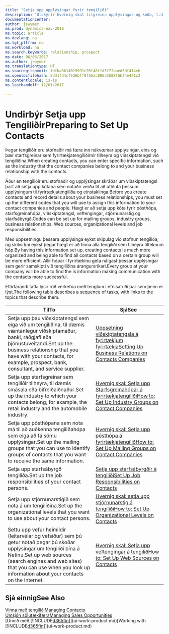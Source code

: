 ```yaml
---
title: "Setja upp upplýsingar fyrir tengiliði"
description: "Útskýrir hvernig skal tilgreina upplýsingar og kóða, t.d. um starfsgreinahópa og viðskiptasambönd, áður en þú setur upp tengiliði."
documentationcenter: 
author: jswymer
ms.prod: dynamics-nav-2018
ms.topic: article
ms.devlang: na
ms.tgt_pltfrm: na
ms.workload: na
ms.search.keywords: relationship, prospect
ms.date: 06/06/2017
ms.author: jswymer
ms.translationtype: HT
ms.sourcegitcommit: 1dfba8b14019991c95f40ffd5f7fbaed5df414eb
ms.openlocfilehash: 5d31fd4c7526bff9f55ac885a3588f5bf4e421c2
ms.contentlocale: is-is
ms.lasthandoff: 12/01/2017

---
```

# <a name="preparing-to-set-up-contacts"></a><span data-ttu-id="a55af-103">Undirbýr Setja upp Tengiliðir</span><span class="sxs-lookup"><span data-stu-id="a55af-103">Preparing to Set Up Contacts</span></span>
<span data-ttu-id="a55af-104">Þegar tengiliðir eru stofnaðir má færa inn nákvæmar upplýsingar, eins og þær starfsgreinar sem fyrirtækjatengiliðirnir tilheyra og viðskiptatengsl við tengiliðina.</span><span class="sxs-lookup"><span data-stu-id="a55af-104">When creating contacts, you can enter specific information, such as the industry that the contact companies belong to and your business relationship with the contacts.</span></span>

<span data-ttu-id="a55af-105">Áður en tengiliðir eru stofnaðir og upplýsingar skráðar um viðskiptatengsl þarf að setja upp kótana sem notaðir verða til að úthluta þessum upplýsingum til fyrirtækjatengiliða og einstaklinga.</span><span class="sxs-lookup"><span data-stu-id="a55af-105">Before you create contacts and record details about your business relationships, you must set up the different codes that you will use to assign this information to your contact companies and people.</span></span> <span data-ttu-id="a55af-106">Hægt er að setja upp kóta fyrir pósthópa, starfsgreinahópa, viðskiptatengsl, veftengingar, stjórnunarstig og starfsábyrgð.</span><span class="sxs-lookup"><span data-stu-id="a55af-106">Codes can be set up for mailing groups, industry groups, business relationships, Web sources, organizational levels and job responsibilities.</span></span>

<span data-ttu-id="a55af-107">Með uppsetningu þessara upplýsinga eykst skipulag við stofnun tengiliða, og skilvirkni eykst þegar hægt er að finna alla tengiliði sem tilheyra tilteknum hóp.</span><span class="sxs-lookup"><span data-stu-id="a55af-107">By having this information set up, creating contacts is much more organized and being able to find all contacts based on a certain group will be more efficient.</span></span> <span data-ttu-id="a55af-108">Allir hópar í fyrirtækinu geta nálgast þessar upplýsingar sem gerir samskipti við tengiliðina árangursríkari.</span><span class="sxs-lookup"><span data-stu-id="a55af-108">Every group at your company will be able to find the is information making communication with the contacts more successful.</span></span>

<span data-ttu-id="a55af-109">Eftirfarandi tafla lýsir röð verkefna með tenglum í efnisatriði þar sem þeim er lýst.</span><span class="sxs-lookup"><span data-stu-id="a55af-109">The following table describes a sequence of tasks, with links to the topics that describe them.</span></span> 

| <span data-ttu-id="a55af-110">Til</span><span class="sxs-lookup"><span data-stu-id="a55af-110">To</span></span> | <span data-ttu-id="a55af-111">Sjá</span><span class="sxs-lookup"><span data-stu-id="a55af-111">See</span></span> |
| --- | --- |
| <span data-ttu-id="a55af-112">Setja upp þau viðskiptatengsl sem eiga við um tengiliðina, til dæmis væntanlegur viðskiptamaður, banki, ráðgjafi eða þjónustuveitandi.</span><span class="sxs-lookup"><span data-stu-id="a55af-112">Set up the business relationship that you have with your contacts, for example, prospect, bank, consultant, and service supplier.</span></span> |[<span data-ttu-id="a55af-113">Uppsetning viðskiptatengsla á fyrirtækjum fyrirtækja</span><span class="sxs-lookup"><span data-stu-id="a55af-113">Setting Up Business Relations on Contacts Companies</span></span>](marketing-business-relations.md) |
| <span data-ttu-id="a55af-114">Setja upp starfsgreinar sem tengiliðir tilheyra, til dæmis smásala eða bifreiðaiðnaður.</span><span class="sxs-lookup"><span data-stu-id="a55af-114">Set up the industry to which your contacts belong, for example, the retail industry and the automobile industry.</span></span> |[<span data-ttu-id="a55af-115">Hvernig skal: Setja upp Starfsgreinahópar á fyrirtækjatengiliði</span><span class="sxs-lookup"><span data-stu-id="a55af-115">How to: Set Up Industry Groups on Contact Companies</span></span>](marketing-industry-groups.md) |
| <span data-ttu-id="a55af-116">Setja upp pósthópana sem nota má til að auðkenna tengiliðahópa sem eiga að fá sömu upplýsingar.</span><span class="sxs-lookup"><span data-stu-id="a55af-116">Set up the mailing groups that you can use to identify groups of contacts that you want to receive the same information.</span></span> |[<span data-ttu-id="a55af-117">Hvernig skal: Setja upp pósthópa á fyrirtækjatengilið</span><span class="sxs-lookup"><span data-stu-id="a55af-117">How to: Set Up Mailing Groups on Contact Companies</span></span>](marketing-mailing-groups.md) |
| <span data-ttu-id="a55af-118">Setja upp starfsábyrgð tengiliða.</span><span class="sxs-lookup"><span data-stu-id="a55af-118">Set up the job responsibilities of your contact persons.</span></span> |[<span data-ttu-id="a55af-119">Setja upp starfsábyrgðir á tengiliði</span><span class="sxs-lookup"><span data-stu-id="a55af-119">Set Up Job Responsibilities on Contacts</span></span>](marketing-job-responsibilities.md) |
| <span data-ttu-id="a55af-120">Setja upp stjórnunarstigið sem nota á um tengiliðina.</span><span class="sxs-lookup"><span data-stu-id="a55af-120">Set up the organizational levels that you want to use about your contact persons.</span></span> |[<span data-ttu-id="a55af-121">Hvernig skal: setja upp stjórnunarstig á tengiliði</span><span class="sxs-lookup"><span data-stu-id="a55af-121">How to: Set Up Organizational Levels on Contacts</span></span>](marketing-organizational-levels.md) |
| <span data-ttu-id="a55af-122">Settu upp vefur heimildir (leitarvélar og vefsíður) sem þú getur notað þegar þú skoðar upplýsingar um tengiliði þína á Netinu.</span><span class="sxs-lookup"><span data-stu-id="a55af-122">Set up web sources (search engines and web sites) that you can use when you look up information about your contacts on the Internet.</span></span> |[<span data-ttu-id="a55af-123">Hvernig skal: Setja upp veftengingar á tengilið</span><span class="sxs-lookup"><span data-stu-id="a55af-123">How to: Set Up Web Sources on Contacts</span></span>](marketing-web-sources.md) |

## <a name="see-also"></a><span data-ttu-id="a55af-124">Sjá einnig</span><span class="sxs-lookup"><span data-stu-id="a55af-124">See Also</span></span>
[<span data-ttu-id="a55af-125">Vinna með tengiliði</span><span class="sxs-lookup"><span data-stu-id="a55af-125">Managing Contacts</span></span>](marketing-contacts.md)  
[<span data-ttu-id="a55af-126">Umsjón sölutækifæra</span><span class="sxs-lookup"><span data-stu-id="a55af-126">Managing Sales Opportunities</span></span>](marketing-manage-sales-opportunities.md)  
<span data-ttu-id="a55af-127">[Unnið með [!INCLUDE[d365fin](includes/d365fin_md.md)]](ui-work-product.md)</span><span class="sxs-lookup"><span data-stu-id="a55af-127">[Working with [!INCLUDE[d365fin](includes/d365fin_md.md)]](ui-work-product.md)</span></span>

